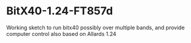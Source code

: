 # BitX40-1.24-FT857d
Working sketch to run bitx40 possibly over multiple bands, and provide computer control also based on Allards 1.24
